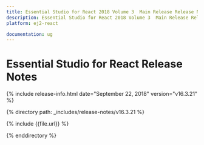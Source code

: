 ```yaml
---
title: Essential Studio for React 2018 Volume 3  Main Release Release Notes  
description: Essential Studio for React 2018 Volume 3  Main Release Release Notes  
platform: ej2-react

documentation: ug
---
```


# Essential Studio for  React  Release Notes  

{% include release-info.html date="September 22, 2018"   version="v16.3.21"  %} 

{% directory path: _includes/release-notes/v16.3.21 %}

{% include {{file.url}} %}

{% enddirectory %}
